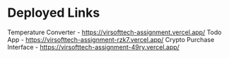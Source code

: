 # Deployed Links

Temperature Converter - https://virsofttech-assignment.vercel.app/
Todo App - https://virsofttech-assignment-rzk7.vercel.app/
Crypto Purchase Interface - https://virsofttech-assignment-49ry.vercel.app/
